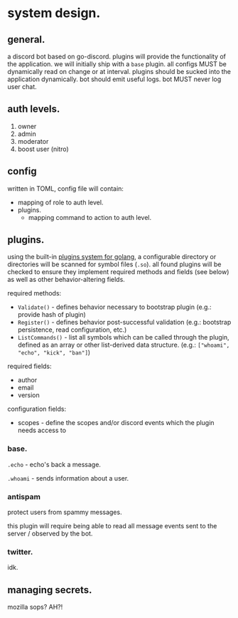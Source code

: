 # system design.

## general.

a discord bot based on go-discord. plugins will provide the functionality of the application. we will initially ship with a `base` plugin. all configs MUST be dynamically read on change or at interval. plugins should be sucked into the application dynamically. bot should emit useful logs. bot MUST never log user chat.

## auth levels.

1. owner
1. admin
1. moderator
1. boost user (nitro)

## config

written in TOML, config file will contain:

- mapping of role to auth level.
- plugins.
  - mapping command to action to auth level.

## plugins.

using the built-in [plugins system for golang](https://golang.org/pkg/plugin/), a configurable directory or directories will be scanned for symbol files (`.so`). all found plugins will be checked to ensure they implement required methods and fields (see below) as well as other behavior-altering fields.

required methods:

- `Validate()` - defines behavior necessary to bootstrap plugin (e.g.: provide hash of plugin)
- `Register()` - defines behavior post-successful validation (e.g.: bootstrap persistence, read configuration, etc.)
- `ListCommands()` - list all symbols which can be called through the plugin, defined as an array or other list-derived data structure. (e.g.: `["whoami", "echo", "kick", "ban"]`)

required fields:

- author
- email
- version

configuration fields:

- scopes - define the scopes and/or discord events which the plugin needs access to

### base.

`.echo` - echo's back a message.

`.whoami` - sends information about a user.

### antispam

protect users from spammy messages.

this plugin will require being able to read all message events sent to the server / observed by the bot.

### twitter.

idk.

## managing secrets.

mozilla sops? AH?!
